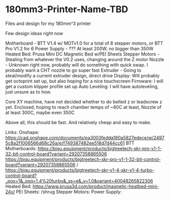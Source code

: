 # 180mm3-Printer-Name-TBD
Files and design for my 180mm^3 printer

Few design ideas right now

Motherboard - BTT V1.4 w/ MOTv1.0 for a total of 8 stepper motors, or BTT Pro V1.2 for 6
Power Supply - ??? At least 200W, no bigger than 350W
Heated Bed: Prusa Mini DC Magnetic Bed w/PEI Sheets
Stepper Motors - Stealing from whatever the V0.2 uses, changing around the Z motor
Nozzle - Unknown right now, probably will do something with quick swap. I probably want a CHT nozzle to go super fast
Extruder - Going to steal/modify a current extruder design, direct drive
Display: Will probably get octoprint set up, but also hoping for a nice touchscreen
Firmware: I will get a custom klipper profile set up
Auto Leveling: I will have autoleveling, just unsure as to how. 

Core XY machine, have not decided whether to do belted z or leadscrew z yet.
Enclosed, hoping to reach chamber temps of ~60C at least, Nozzle of at least 300C, maybe even 350C

Above all, this should be fast. And relatively cheap and easy to make. 

Links:
Onshape:  https://cad.onshape.com/documents/ea3003fedda180a5827edece/w/24975c8a2f1006566d68c26a/e/f749387482ee518d7d44cc61
BTT Motherboards: https://biqu.equipment/products/bigtreetech-skr-pro-v1-1-32-bit-control-board?variant=29207358865506
https://biqu.equipment/products/bigtreetech-skr-pro-v1-1-32-bit-control-board?variant=29207358865506 / https://biqu.equipment/products/bigtreetech-skr-v1-4-skr-v1-4-turbo-control-board?_pos=1&_psq=1.4%20turbo&_ss=e&_v=1.0&variant=40048265822306
Heated Bed: https://www.prusa3d.com/product/magnetic-heatbed-mini-24v/
PEI Sheets: /shrug
Stepper Motors:
Power Supply:
